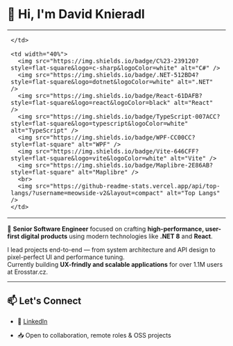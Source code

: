 <!-- Banner or header image (optional) -->
<!-- ![Banner](https://your-custom-image-link.com) -->

# 👋 Hi, I'm David Knieradl

<table border="0">
  <tr>
    <td width="60%">
      
    </td>
  
    <td width="40%">
      <img src="https://img.shields.io/badge/C%23-239120?style=flat-square&logo=c-sharp&logoColor=white" alt="C#" />
      <img src="https://img.shields.io/badge/.NET-512BD4?style=flat-square&logo=dotnet&logoColor=white" alt=".NET" />  
      <img src="https://img.shields.io/badge/React-61DAFB?style=flat-square&logo=react&logoColor=black" alt="React" />
      <img src="https://img.shields.io/badge/TypeScript-007ACC?style=flat-square&logo=typescript&logoColor=white" alt="TypeScript" />
      <img src="https://img.shields.io/badge/WPF-CC00CC?style=flat-square" alt="WPF" />
      <img src="https://img.shields.io/badge/Vite-646CFF?style=flat-square&logo=vite&logoColor=white" alt="Vite" />
      <img src="https://img.shields.io/badge/Maplibre-2E86AB?style=flat-square" alt="Maplibre" />
      <br>
      <img src="https://github-readme-stats.vercel.app/api/top-langs/?username=meowside-v2&layout=compact" alt="Top Langs" />
    </td>
  </tr>
</table>




🎯 **Senior Software Engineer** focused on crafting **high-performance, user-first digital products** using modern technologies like **.NET 8** and **React**.

I lead projects end-to-end — from system architecture and API design to pixel-perfect UI and performance tuning.  
Currently building **UX-frindly and scalable applications** for over 1.1M users at Erosstar.cz.

<!--
<picture>
  <source
    srcset="https://github-readme-stats.vercel.app/api?username=meowside-v2&show_icons=true&theme=dark&include_all_commits=true"
    media="(prefers-color-scheme: dark)"
  />
  <source
    srcset="https://github-readme-stats.vercel.app/api?username=meowside-v2&show_icons=true&include_all_commits=true"
    media="(prefers-color-scheme: light), (prefers-color-scheme: no-preference)"
  />
  <img src="https://github-readme-stats.vercel.app/api?username=meowside-v2&show_icons=true&include_all_commits=true" />
</picture>
-->


---

## 📫 Let's Connect

- 💼 [LinkedIn](https://www.linkedin.com/in/david-knieradl)
<!-- - 🌍 [Portfolio](https://your-personal-site.com) *(optional)* -->
- 📥 Open to collaboration, remote roles & OSS projects


<!--
**meowside-v2/meowside-v2** is a ✨ _special_ ✨ repository because its `README.md` (this file) appears on your GitHub profile.

Here are some ideas to get you started:

- 🔭 I’m currently working on ...
- 🌱 I’m currently learning ...
- 👯 I’m looking to collaborate on ...
- 🤔 I’m looking for help with ...
- 💬 Ask me about ...
- 📫 How to reach me: ...
- 😄 Pronouns: ...
- ⚡ Fun fact: ...
-->
